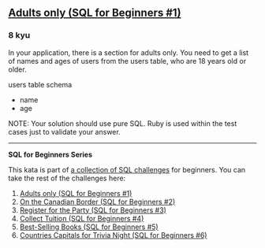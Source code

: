 <h2><a href=https://www.codewars.com/kata/590a95eede09f87472000213/train/sql target="_blank">Adults only  (SQL for Beginners #1)</a></h2><h3>8 kyu</h3><p>In your application, there is a section for adults only. You need to get a list of names and ages of users from the users table, who are 18 years old or older.</p><p>users table schema </p><ul><li>name</li><li>age</li></ul><p>NOTE: Your solution should use pure SQL. Ruby is used within the test cases just to validate your answer.</p><hr><p><strong>SQL for Beginners Series</strong></p><p>This kata is part of <a href="https://www.codewars.com/collections/sql-for-beginners" data-turbolinks="false" target="_blank">a collection of SQL challenges</a> for beginners. You can take the rest of the challenges here: </p><ol><li><a href="https://www.codewars.com/kata/590a95eede09f87472000213" data-turbolinks="false" target="_blank">Adults only (SQL for Beginners #1)</a></li><li><a href="https://www.codewars.com/kata/590ba881fe13cfdcc20001b4" data-turbolinks="false" target="_blank">On the Canadian Border (SQL for Beginners #2)</a></li><li><a href="https://www.codewars.com/kata/590cc86f7557c0494000007e" data-turbolinks="false" target="_blank">Register for the Party (SQL for Beginners #3)</a></li><li><a href="https://www.codewars.com/kata/5910b0d378cc2ba91400000b" data-turbolinks="false" target="_blank">Collect Tuition (SQL for Beginners #4)</a></li><li><a href="https://www.codewars.com/kata/591127cbe8b9fb05bd00004b" data-turbolinks="false" target="_blank">Best-Selling Books (SQL for Beginners #5)</a></li><li><a href="https://www.codewars.com/kata/5e5f09dc0a17be0023920f6f" data-turbolinks="false" target="_blank">Countries Capitals for Trivia Night (SQL for Beginners #6)</a></li></ol>